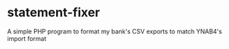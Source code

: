 # statement-fixer
A simple PHP program to format my bank's CSV exports to match YNAB4's import format

